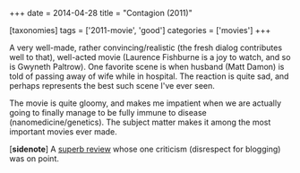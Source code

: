 +++
date = 2014-04-28
title = "Contagion (2011)"

[taxonomies]
tags = ['2011-movie', 'good']
categories = ['movies']
+++

A very well-made, rather convincing/realistic (the fresh dialog
contributes well to that), well-acted movie (Laurence Fishburne is a joy
to watch, and so is Gwyneth Paltrow). One favorite scene is when husband
(Matt Damon) is told of passing away of wife while in hospital. The
reaction is quite sad, and perhaps represents the best such scene I\'ve
ever seen.

The movie is quite gloomy, and makes me impatient when we are actually
going to finally manage to be fully immune to disease
(nanomedicine/genetics). The subject matter makes it among the most
important movies ever made.

\[**sidenote**\] A [superb review] whose one criticism (disrespect for
blogging) was on point.

  [superb review]: http://www.salon.com/2011/09/09/contagion_review/singleton/
